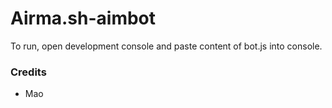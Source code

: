 # Airma.sh-aimbot

To run, open development console and paste content of bot.js into console.


### Credits
- Mao


